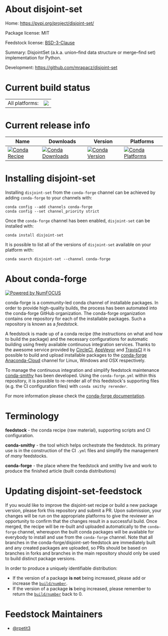 About disjoint-set
==================

Home: https://pypi.org/project/disjoint-set/

Package license: MIT

Feedstock license: [BSD-3-Clause](https://github.com/conda-forge/disjoint-set-feedstock/blob/master/LICENSE.txt)

Summary: DisjointSet (a.k.a. union–find data structure or merge–find set) implementation for Python.

Development: https://github.com/mrapacz/disjoint-set

Current build status
====================


<table><tr><td>All platforms:</td>
    <td>
      <a href="https://dev.azure.com/conda-forge/feedstock-builds/_build/latest?definitionId=12182&branchName=master">
        <img src="https://dev.azure.com/conda-forge/feedstock-builds/_apis/build/status/disjoint-set-feedstock?branchName=master">
      </a>
    </td>
  </tr>
</table>

Current release info
====================

| Name | Downloads | Version | Platforms |
| --- | --- | --- | --- |
| [![Conda Recipe](https://img.shields.io/badge/recipe-disjoint--set-green.svg)](https://anaconda.org/conda-forge/disjoint-set) | [![Conda Downloads](https://img.shields.io/conda/dn/conda-forge/disjoint-set.svg)](https://anaconda.org/conda-forge/disjoint-set) | [![Conda Version](https://img.shields.io/conda/vn/conda-forge/disjoint-set.svg)](https://anaconda.org/conda-forge/disjoint-set) | [![Conda Platforms](https://img.shields.io/conda/pn/conda-forge/disjoint-set.svg)](https://anaconda.org/conda-forge/disjoint-set) |

Installing disjoint-set
=======================

Installing `disjoint-set` from the `conda-forge` channel can be achieved by adding `conda-forge` to your channels with:

```
conda config --add channels conda-forge
conda config --set channel_priority strict
```

Once the `conda-forge` channel has been enabled, `disjoint-set` can be installed with:

```
conda install disjoint-set
```

It is possible to list all of the versions of `disjoint-set` available on your platform with:

```
conda search disjoint-set --channel conda-forge
```


About conda-forge
=================

[![Powered by NumFOCUS](https://img.shields.io/badge/powered%20by-NumFOCUS-orange.svg?style=flat&colorA=E1523D&colorB=007D8A)](http://numfocus.org)

conda-forge is a community-led conda channel of installable packages.
In order to provide high-quality builds, the process has been automated into the
conda-forge GitHub organization. The conda-forge organization contains one repository
for each of the installable packages. Such a repository is known as a *feedstock*.

A feedstock is made up of a conda recipe (the instructions on what and how to build
the package) and the necessary configurations for automatic building using freely
available continuous integration services. Thanks to the awesome service provided by
[CircleCI](https://circleci.com/), [AppVeyor](https://www.appveyor.com/)
and [TravisCI](https://travis-ci.com/) it is possible to build and upload installable
packages to the [conda-forge](https://anaconda.org/conda-forge)
[Anaconda-Cloud](https://anaconda.org/) channel for Linux, Windows and OSX respectively.

To manage the continuous integration and simplify feedstock maintenance
[conda-smithy](https://github.com/conda-forge/conda-smithy) has been developed.
Using the ``conda-forge.yml`` within this repository, it is possible to re-render all of
this feedstock's supporting files (e.g. the CI configuration files) with ``conda smithy rerender``.

For more information please check the [conda-forge documentation](https://conda-forge.org/docs/).

Terminology
===========

**feedstock** - the conda recipe (raw material), supporting scripts and CI configuration.

**conda-smithy** - the tool which helps orchestrate the feedstock.
                   Its primary use is in the construction of the CI ``.yml`` files
                   and simplify the management of *many* feedstocks.

**conda-forge** - the place where the feedstock and smithy live and work to
                  produce the finished article (built conda distributions)


Updating disjoint-set-feedstock
===============================

If you would like to improve the disjoint-set recipe or build a new
package version, please fork this repository and submit a PR. Upon submission,
your changes will be run on the appropriate platforms to give the reviewer an
opportunity to confirm that the changes result in a successful build. Once
merged, the recipe will be re-built and uploaded automatically to the
`conda-forge` channel, whereupon the built conda packages will be available for
everybody to install and use from the `conda-forge` channel.
Note that all branches in the conda-forge/disjoint-set-feedstock are
immediately built and any created packages are uploaded, so PRs should be based
on branches in forks and branches in the main repository should only be used to
build distinct package versions.

In order to produce a uniquely identifiable distribution:
 * If the version of a package **is not** being increased, please add or increase
   the [``build/number``](https://docs.conda.io/projects/conda-build/en/latest/resources/define-metadata.html#build-number-and-string).
 * If the version of a package **is** being increased, please remember to return
   the [``build/number``](https://docs.conda.io/projects/conda-build/en/latest/resources/define-metadata.html#build-number-and-string)
   back to 0.

Feedstock Maintainers
=====================

* [@rpetit3](https://github.com/rpetit3/)

